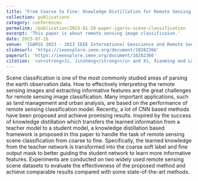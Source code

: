 ```yaml
---
title: "From Coarse to Fine: Knowledge Distillation for Remote Sensing Scene Classification"
collection: publications
category: conferences
permalink: /publication/2023-01-20-paper-igarss-scene-classification
excerpt: 'This paper is about remote sensing image classificaion.'
date: 2023-07-16
venue: 'IGARSS 2023 - 2023 IEEE International Geoscience and Remote Sensing Symposium'
slidesurl: 'https://ieeexplore.ieee.org/document/10282366'
paperurl: 'https://ieeexplore.ieee.org/document/10282366'
citation: '<u><strong>Ji, Jinsheng</strong></u> and Xi, Xiaoming and Lu, Xiankai and Guo, Yiyou and Xie, Huan, "From Coarse to Fine: Knowledge Distillation for Remote Sensing Scene Classification," IGARSS 2023 - 2023 IEEE International Geoscience and Remote Sensing Symposium, Pasadena, CA, USA, 2023, pp. 5427-5430, doi: 10.1109/IGARSS52108.2023.10282366.'
---
```

Scene classification is one of the most commonly studied areas of parsing the earth observation data. How to effectively interpreting the remote sensing images and extracting informative features are the great challenges for remote sensing image classification. Many important applications, such as land management and urban analysis, are based on the performance of remote sensing classification model. Recently, a lot of CNN based methods have been proposed and achieve promising results. Inspired by the success of knowledge distillation which transfers the learned information from a teacher model to a student model, a knowledge distillation based framework is proposed in this paper to handle the task of remote sensing scene classification from coarse to fine. Specifically, the learned knowledge from the teacher network is transformed into the coarse soft label and fine output mask to better guiding the student network to learn more informative features. Experiments are conducted on two widely used remote sensing scene datasets to evaluate the effectiveness of the proposed method and achieve comparable results compared with some state-of-the-art methods.
